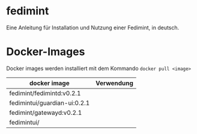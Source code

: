# fedimint
Eine Anleitung für Installation und Nutzung einer Fedimint, in deutsch.
# Docker-Images
Docker images werden installiert mit dem Kommando `docker pull <image>`

| docker image | Verwendung |
|--|--|
| fedimint/fedimintd:v0.2.1 |  |
| fedimintui/guardian-ui:0.2.1 | |
| fedimint/gatewayd:v0.2.1 | |
| fedimintui/





<!--stackedit_data:
eyJoaXN0b3J5IjpbMTg1NDQxNzg4NF19
-->